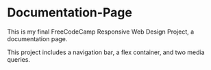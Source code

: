 # Documentation-Page

This is my final FreeCodeCamp Responsive Web Design Project, a documentation page. 

This project includes a navigation bar, a flex container, and two media queries.
